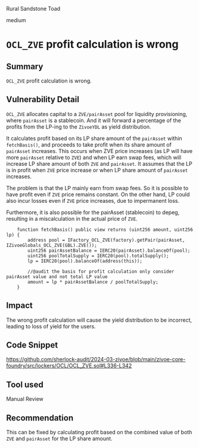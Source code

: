 Rural Sandstone Toad

medium

# `OCL_ZVE` profit calculation is wrong

## Summary
`OCL_ZVE` profit calculation is wrong.


## Vulnerability Detail
`OCL_ZVE` allocates capital to a `ZVE/pairAsset` pool for liquidity provisioning, where `pairAsset` is a stablecoin. And it will forward a percentage of the profits from the LP-ing to the `ZivoeYDL` as yield distribution. 

It calculates profit based on its LP share amount of the `pairAsset` within `fetchBasis()`, and proceeds to take profit when its share amount of `pairAsset` increases. This occurs when ZVE price increases (as LP will have more `pairAsset` relative to `ZVE`) and when LP earn swap fees, which will increase LP share amount of both `ZVE` and `pairAsset`. It assumes that the LP is in profit when `ZVE` price increase or when LP share amount of `pairAsset` increases.

The problem is that the LP mainly earn from swap fees. So it is possible to have profit even if `ZVE` price remains constant. On the other hand, LP could also incur losses even if `ZVE` price increases, due to impermanent loss.

Furthermore, it is also possible for the pairAsset (stablecoin) to depeg, resulting in a miscalculation in the actual price of `ZVE`. 


```Solidity
    function fetchBasis() public view returns (uint256 amount, uint256 lp) {
        address pool = IFactory_OCL_ZVE(factory).getPair(pairAsset, IZivoeGlobals_OCL_ZVE(GBL).ZVE());
        uint256 pairAssetBalance = IERC20(pairAsset).balanceOf(pool);
        uint256 poolTotalSupply = IERC20(pool).totalSupply();
        lp = IERC20(pool).balanceOf(address(this));

        //@audit the basis for profit calculation only consider pairAsset value and not total LP value
        amount = lp * pairAssetBalance / poolTotalSupply;
    }
```

## Impact
The wrong profit calculation will cause the yield distribution to be incorrect, leading to loss of yield for the users.

## Code Snippet
https://github.com/sherlock-audit/2024-03-zivoe/blob/main/zivoe-core-foundry/src/lockers/OCL/OCL_ZVE.sol#L336-L342

## Tool used

Manual Review

## Recommendation
This can be fixed by calculating profit based on the combined value of both `ZVE` and `pairAsset` for the LP share amount.
